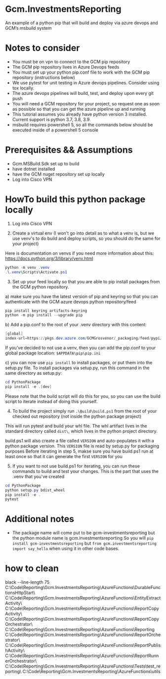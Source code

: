 # Gcm.InvestmentsReporting
An example of a python pip that will build and deploy via azure devops and GCM’s msbuild system


# Notes to consider
- You must be on vpn to connect to the GCM pip repository
- The GCM pip repository lives in Azure Devops feeds
- You must set up your python pip.conf file to work with the GCM pip repository (instructions below)
- We use pytest for unit testing in Azure devops pipelines.  Consider using tox locally.
- The azure devops pipelines will build, test, and deploy upon every git push
- You will need a GCM repository for your project, so request one as soon as possible so that you can get the azure pipeline up and running
- This tutorial assumes you already have python version 3 installed.  Current support is python 3.7, 3.8, 3.9
- msbuild requires powershell 5, so all the commands below should be executed inside of a powershell 5 console

# Prerequisites && Assumptions
- Gcm.MSBuild.Sdk set up to build
- have dotnet installed
- have the GCM nuget repository set up locally
- Log into Cisco VPN

# HowTo build this python package locally

1. Log into Cisco VPN

2. Create a virtual env (I won't go into detail as to what a venv is, but we use venv's to do build and deploy scripts, so you should do the same for your project)

Here is documentation on venvs if you need more information about this: https://docs.python.org/3/library/venv.html

```powershell
python -m venv .venv
.\.venv\Scripts\Activate.ps1
```

3. Set up your feed locally so that you are able to pip install packages from the GCM python repository.

a) make sure you have the latest version of pip and keyring so that you can authenticate with the GCM azure devops python repository/feed
```powershell
pip install keyring artifacts-keyring
python -m pip install --upgrade pip
```
b) Add a pip.conf to the root of your .venv directory with this content:
```powershell
[global]
index-url=https://pkgs.dev.azure.com/GCMGrosvenor/_packaging/feed/pypi/simple/
```

If you've decided to not use a venv, then you can add the pip.conf to your global package location: `$APPDATA\pip\pip.ini`

c) you can now use `pip install` to install packages, or put them into the setup.py file.  To install packages via setup.py, run this command in the same directory as setup.py:
```powershell
cd PythonPackage
pip install -e .[dev]
```
Please note that the build script will do this for you, so you can use the build script to iterate instead of doing this yourself.

4. To build the project simply run `.\Build\build.ps1` from the root of your checked out repository (not inside the python package project)

This will run pytest and build your whl file.  The whl artifact lives in the standard directory called `dist\`, which lives in the python project directory.

build.ps1 will also create a file called `VERSION` and auto-populates it with a python package version.  This `VERSION` file is read by setup.py for packaging purposes
Before iterating in step 5, makse sure you have build.ps1 run at least once so that it can generate the first `VERSION` for you

5. If you want to not use build.ps1 for iterating, you can run these commands to build and test your changes.    This is the part that uses the .venv that you've created

```powershell
cd PythonPackage
python setup.py bdist_wheel
pip install -e .
pytest
```

# Additional notes
- The package name will come put to be gcm-investmentsreporting but the python module name is gcm.investmentsreporting
  So you will `pip install gcm-investmentsreporting` but `from gcm.investmentsreporting import say_hello` when using it in other code bases.


# how to clean
black --line-length 75  C:\Code\Reporting\Gcm.InvestmentsReporting\AzureFunctions\DurableFunctionsHttpStart\ C:\Code\Reporting\Gcm.InvestmentsReporting\AzureFunctions\EntityExtractActivity\ C:\Code\Reporting\Gcm.InvestmentsReporting\AzureFunctions\ReportCopyActivity\ C:\Code\Reporting\Gcm.InvestmentsReporting\AzureFunctions\ReportCopyOrchestrator\ C:\Code\Reporting\Gcm.InvestmentsReporting\AzureFunctions\Reporting C:\Code\Reporting\Gcm.InvestmentsReporting\AzureFunctions\ReportOrchestrator\ C:\Code\Reporting\Gcm.InvestmentsReporting\AzureFunctions\ReportPublishActivity\ C:\Code\Reporting\Gcm.InvestmentsReporting\AzureFunctions\ReportRunnerOrchestrator\ C:\Code\Reporting\Gcm.InvestmentsReporting\AzureFunctions\Tests\test_reporting\ C:\Code\Reporting\Gcm.InvestmentsReporting\AzureFunctions\utils